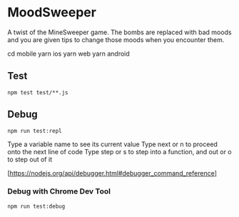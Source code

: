 # MoodSweeper

A twist of the MineSweeper game. The bombs are replaced with bad moods and you are given tips to change those moods when you encounter them.


cd mobile
yarn ios
yarn web
yarn android


## Test

`npm test test/**.js`

## Debug

`npm run test:repl`

Type a variable name to see its current value
Type next or n to proceed onto the next line of code
Type step or s to step into a function, and out or o to step out of it

[https://nodejs.org/api/debugger.html#debugger_command_reference]

### Debug with Chrome Dev Tool

`npm run test:debug`